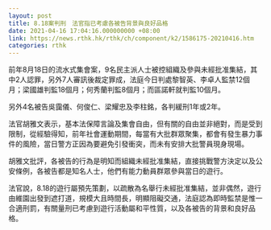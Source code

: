 ```yaml
---
layout: post
title: 8.18案判刑　法官指已考慮各被告背景與良好品格
date: 2021-04-16 17:04:16.000000000 +08:00
link: https://news.rthk.hk/rthk/ch/component/k2/1586175-20210416.htm
categories: rthk
---
```


前年8月18日的流水式集會案，9名民主派人士被控組織及參與未經批准集結，其中2人認罪，另外7人審訊後裁定罪成，法庭今日判處黎智英、李卓人監禁12個月；梁國雄判監18個月；何秀蘭判監8個月；而區諾軒就判監10個月。

另外4名被告吳靄儀、何俊仁、梁耀忠及李柱銘，各判緩刑1年或2年。

法官胡雅文表示，基本法保障言論及集會自由，但有關的自由並非絕對，而是受到限制，從經驗得知，前年社會運動期間，每當有大批群眾聚集，都會有發生暴力事件的風險，當日警方正因為要避免引發衝突，而未有安排大批警員現身現場。

胡雅文批評，各被告的行為是明知而組織未經批准集結，直接挑戰警方決定以及公安條例，各被告都是知名人士，他們有能力動員群眾參與當日的遊行。

法官說，8.18的遊行屬預先策劃，以疏散為名舉行未經批准集結，並非偶然，遊行由維園出發到遮打道，規模大且時間長，明顯阻礙交通，法庭認為即時監禁是惟一合適刑罰，有關量刑已考慮到遊行活動屬和平性質，以及各被告的背景和良好品格。
